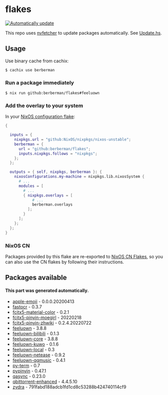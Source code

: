 # flakes

[![Automatically update](https://github.com/berberman/flakes/actions/workflows/nvfetcher.yaml/badge.svg)](https://github.com/berberman/flakes/actions/workflows/nvfetcher.yaml)

This repo uses [nvfetcher](https://github.com/berberman/nvfetcher) to update packages automatically.
See [Update.hs](Update.hs).

## Usage

Use binary cache from cachix:

```
$ cachix use berberman
```

### Run a package immediately

```
$ nix run github:berberman/flakes#feeluown
```

### Add the overlay to your system

In your [NixOS configuration flake](https://www.tweag.io/blog/2020-07-31-nixos-flakes/):

```nix
{

  inputs = {
    nixpkgs.url = "github:NixOS/nixpkgs/nixos-unstable";
    berberman = {
      url = "github:berberman/flakes";
      inputs.nixpkgs.follows = "nixpkgs";
    };
  };

  outputs = { self, nixpkgs, berberman }: {
    nixosConfigurations.my-machine = nixpkgs.lib.nixosSystem {
      # ...
      modules = [
        # ...
        { nixpkgs.overlays = [ 
            # ...
            berberman.overlays
          ]; 
        }
      ];
    };
  };
}
```

### NixOS CN

Packages provided by this flake are re-exported to [NixOS CN Flakes](https://github.com/nixos-cn/flakes),
so you can also use the CN flakes by following their instructions.

## Packages available

#### This part was generated automatically.

* [apple-emoji](https://github.com/samuelngs/apple-emoji-linux) - 0.0.0.20200413
* [fastocr](https://github.com/BruceZhang1993/FastOCR) - 0.3.7
* [fcitx5-material-color](https://github.com/hosxy/Fcitx5-Material-Color) - 0.2.1
* [fcitx5-pinyin-moegirl](https://github.com/outloudvi/mw2fcitx) - 20220218
* [fcitx5-pinyin-zhwiki](https://github.com/felixonmars/fcitx5-pinyin-zhwiki) - 0.2.4.20220722
* [feeluown](https://github.com/feeluown/FeelUOwn) - 3.8.8
* [feeluown-bilibili](https://github.com/BruceZhang1993/feeluown-bilibili) - 0.1.3
* [feeluown-core](https://github.com/feeluown/FeelUOwn) - 3.8.8
* [feeluown-kuwo](https://github.com/feeluown/feeluown-kuwo) - 0.1.6
* [feeluown-local](https://github.com/feeluown/feeluown-local) - 0.3
* [feeluown-netease](https://github.com/feeluown/feeluown-netease) - 0.9.2
* [feeluown-qqmusic](https://github.com/feeluown/feeluown-qqmusic) - 0.4.1
* [py-term](https://github.com/gravmatt/py-term) - 0.7
* [pypinyin](https://github.com/mozillazg/python-pinyin) - 0.47.1
* [qasync](https://github.com/CabbageDevelopment/qasync) - 0.23.0
* [qbittorrent-enhanced](https://github.com/c0re100/qBittorrent-Enhanced-Edition) - 4.4.5.10
* [zydra](https://github.com/hamedA2/Zydra) - 791fabd188adcb1fd1cd8c53288b424740114cf9

